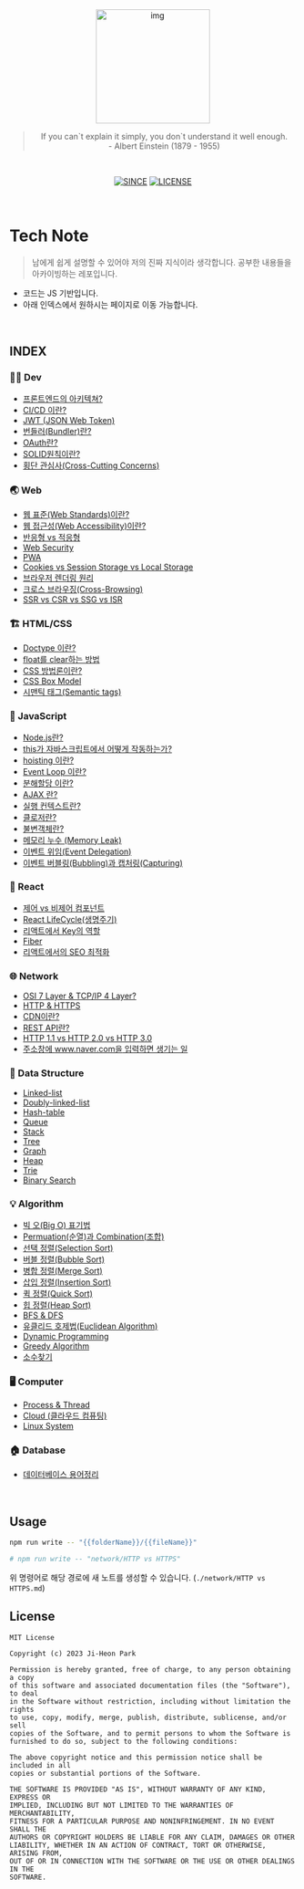 <div align='center'>
  <img src="https://user-images.githubusercontent.com/90181028/205127418-6e0293b1-f9d3-4a6e-a44e-4cd176986f1c.png" width="200px" alt="img">
<blockquote>
    If you can`t explain it simply, you don`t understand it well enough.<br>
    - Albert Einstein (1879 - 1955)
</blockquote>
<br>

[![SINCE](https://img.shields.io/badge/Since-2022.12.01-red)](https://github.com/jiheon788/tech-note)
[![LICENSE](https://img.shields.io/badge/license-MIT-yellowgreen)](https://github.com/jiheon788/tech-note/blob/master/License)

</div>
<br>

# Tech Note

> 남에게 쉽게 설명할 수 있어야 저의 진짜 지식이라 생각합니다. 공부한 내용들을 아카이빙하는 레포입니다.

- 코드는 JS 기반입니다.
- 아래 인덱스에서 원하시는 페이지로 이동 가능합니다.

<br>

## INDEX

### 👨‍💻 Dev

- [프론트엔드의 아키텍쳐?](./dev/architecture.md)
- [CI/CD 이란?](./dev/ci-cd.md)
- [JWT (JSON Web Token)](./dev/jwt.md)
- [번들러(Bundler)란?](./dev/bundler.md)
- [OAuth란?](./dev/OAuth.md)
- [SOLID원칙이란?](./dev/SOLID.md)
- [횡단 관심사(Cross-Cutting Concerns)](<./dev/횡단%20관심사(Cross-Cutting%20Concerns).md>)

### 🌏 Web

- [웹 표준(Web Standards)이란?](./web/WebStandards.md)
- [웹 접근성(Web Accessibility)이란?](./web/WebAccessibility.md)
- [반응형 vs 적응형](./web/RESPONSIVE_VS_ADAPTIVE.md)
- [Web Security](./web/WEBSECURITY.md)
- [PWA](./web/PWA.md)
- [Cookies vs Session Storage vs Local Storage](./web/Cookies%20vs%20Session%20Storage%20vs%20Local%20Storage.md)
- [브라우저 렌더링 원리](./web/Browser%20Render.md)
- [크로스 브라우징(Cross-Browsing)](<./web/크로스%20브라우징(Cross-Browsing).md>)
- [SSR vs CSR vs SSG vs ISR](./web/SSR%20vs%20CSR%20vs%20SSG%20vs%20ISR.md)

### 🏗 HTML/CSS

- [Doctype 이란?](./htmlcss/DOCTYPE.md)
- [float를 clear하는 방법](./htmlcss/FLOAT.md)
- [CSS 방법론이란?](./htmlcss/CSS_METHODOLOGY.md)
- [CSS Box Model](./htmlcss/boxmodel.md)
- [시맨틱 태그(Semantic tags)](./htmlcss/semantic-tag.md)

### 📝 JavaScript

- [Node.js란?](./javascript/nodejs.md)
- [this가 자바스크립트에서 어떻게 작동하는가?](./javascript/this.md)
- [hoisting 이란?](./javascript/hoisting.md)
- [Event Loop 이란?](./javascript/event-loop.md)
- [분해할당 이란?](./javascript/destructuring-assignment.md)
- [AJAX 란?](./javascript/AJAX.md)
- [실행 컨텍스트란?](./javascript/EXEXCUTION_CONTEXT.md)
- [클로저란?](./javascript/CLOSURES.md)
- [불변객체란?](./javascript/IMMUTABLE_OBJECT.md)
- [메모리 누수 (Memory Leak)](./javascript/Memory%20Leak.md)
- [이벤트 위임(Event Delegation)](./javascript/Event%20Delegation.md)
- [이벤트 버블링(Bubbling)과 캡처링(Capturing)](./javascript/Bubbling-Capturing.md)

### 🧪 React

- [제어 vs 비제어 컴포넌트](./react/CONTROLLED_COMPONENT.md)
- [React LifeCycle(생명주기)](./react/LIFE_CYCLE.md)
- [리액트에서 Key의 역할](./react/KEY.md)
- [Fiber](./react/FIBER.md)
- [리액트에서의 SEO 최적화](./react/리액트에서의%20SEO%20최적화.md)

### 🌐 Network

- [OSI 7 Layer & TCP/IP 4 Layer?](./network/osi-7-layer-tcpip-4-layer.md)
- [HTTP & HTTPS](./network/http-https.md)
- [CDN이란?](./network/cdn.md)
- [REST API란?](./network/rest-api.md)
- [HTTP 1.1 vs HTTP 2.0 vs HTTP 3.0](./network/http-history.md)
- [주소창에 www.naver.com을 입력하면 생기는 일](./network/주소창에%20www.naver.com을%20입력하면%20생기는%20일.md)

### 💾 Data Structure

- [Linked-list](./datastructure/linked-list.md)
- [Doubly-linked-list](./datastructure/doubly-linked-list.md)
- [Hash-table](./datastructure/hash-table.md)
- [Queue](./datastructure/queue.md)
- [Stack](./datastructure/stack.md)
- [Tree](./datastructure/tree.md)
- [Graph](./datastructure/graph.md)
- [Heap](./datastructure/Heap.md)
- [Trie](./datastructure/Trie.md)
- [Binary Search](./datastructure/Binary%20Search.md)

### 💡 Algorithm

- [빅 오(Big O) 표기법](<./algorithms/빅%20오(Big%20O).md>)
- [Permuation(순열)과 Combination(조합)](./algorithms/permuation-combination.md)
- [선택 정렬(Selection Sort)](./algorithms/selection-sort.md)
- [버블 정렬(Bubble Sort)](./algorithms/bubble-sort.md)
- [병합 정렬(Merge Sort)](./algorithms/merge-sort.md)
- [삽입 정렬(Insertion Sort)](./algorithms/insertion-sort.md)
- [퀵 정렬(Quick Sort)](./algorithms/quick-sort.md)
- [힙 정렬(Heap Sort)](./algorithms/heap-sort.md)
- [BFS & DFS](./algorithms/BFS%20%26%20DFS.md)
- [유클리드 호제법(Euclidean Algorithm)](./algorithms/Euclidean.md)
- [Dynamic Programming](./algorithms/Dynamic-Programming.md)
- [Greedy Algorithm](./algorithms/Greedy%20Algorithm.md)
- [소수찾기](./algorithms/소수찾기.md)

### 🖥️ Computer

- [Process & Thread](./computer/process_thread.md)
- [Cloud (클라우드 컴퓨팅)](<./computer/Cloud%20(클라우드%20컴퓨팅).md>)
- [Linux System](./computer/Linux%20System.md)

### 🏠 Database

- [데이터베이스 용어정리](./database/terminology.md)

<br/>

## Usage

```bash
npm run write -- "{{folderName}}/{{fileName}}"

# npm run write -- "network/HTTP vs HTTPS"
```

위 명령어로 해당 경로에 새 노트를 생성할 수 있습니다. (`./network/HTTP vs HTTPS.md`)

## License

```
MIT License

Copyright (c) 2023 Ji-Heon Park

Permission is hereby granted, free of charge, to any person obtaining a copy
of this software and associated documentation files (the "Software"), to deal
in the Software without restriction, including without limitation the rights
to use, copy, modify, merge, publish, distribute, sublicense, and/or sell
copies of the Software, and to permit persons to whom the Software is
furnished to do so, subject to the following conditions:

The above copyright notice and this permission notice shall be included in all
copies or substantial portions of the Software.

THE SOFTWARE IS PROVIDED "AS IS", WITHOUT WARRANTY OF ANY KIND, EXPRESS OR
IMPLIED, INCLUDING BUT NOT LIMITED TO THE WARRANTIES OF MERCHANTABILITY,
FITNESS FOR A PARTICULAR PURPOSE AND NONINFRINGEMENT. IN NO EVENT SHALL THE
AUTHORS OR COPYRIGHT HOLDERS BE LIABLE FOR ANY CLAIM, DAMAGES OR OTHER
LIABILITY, WHETHER IN AN ACTION OF CONTRACT, TORT OR OTHERWISE, ARISING FROM,
OUT OF OR IN CONNECTION WITH THE SOFTWARE OR THE USE OR OTHER DEALINGS IN THE
SOFTWARE.
```
